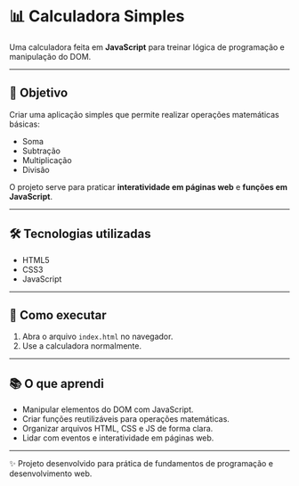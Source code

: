 # 📊 Calculadora Simples

Uma calculadora feita em **JavaScript** para treinar lógica de programação e manipulação do DOM.

---

## 🎯 Objetivo
Criar uma aplicação simples que permite realizar operações matemáticas básicas:  
- Soma  
- Subtração  
- Multiplicação  
- Divisão  

O projeto serve para praticar **interatividade em páginas web** e **funções em JavaScript**.

---

## 🛠️ Tecnologias utilizadas
- HTML5  
- CSS3  
- JavaScript  

---

## 🚀 Como executar
1. Abra o arquivo `index.html` no navegador.  
2. Use a calculadora normalmente.

---

## 📚 O que aprendi
- Manipular elementos do DOM com JavaScript.  
- Criar funções reutilizáveis para operações matemáticas.  
- Organizar arquivos HTML, CSS e JS de forma clara.  
- Lidar com eventos e interatividade em páginas web.

---

✨ Projeto desenvolvido para prática de fundamentos de programação e desenvolvimento web.
